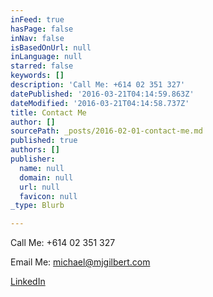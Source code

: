 ```yaml
---
inFeed: true
hasPage: false
inNav: false
isBasedOnUrl: null
inLanguage: null
starred: false
keywords: []
description: 'Call Me: +614 02 351 327'
datePublished: '2016-03-21T04:14:59.863Z'
dateModified: '2016-03-21T04:14:58.737Z'
title: Contact Me
author: []
sourcePath: _posts/2016-02-01-contact-me.md
published: true
authors: []
publisher:
  name: null
  domain: null
  url: null
  favicon: null
_type: Blurb

---
```

Call Me: +614 02 351 327

Email Me: michael@mjgilbert.com

[LinkedIn][0]

[0]: https://www.linkedin.com/m/profile/ACoAAAPSKosBhlLOrl0BPvGapke6u0lGOUQKENE/